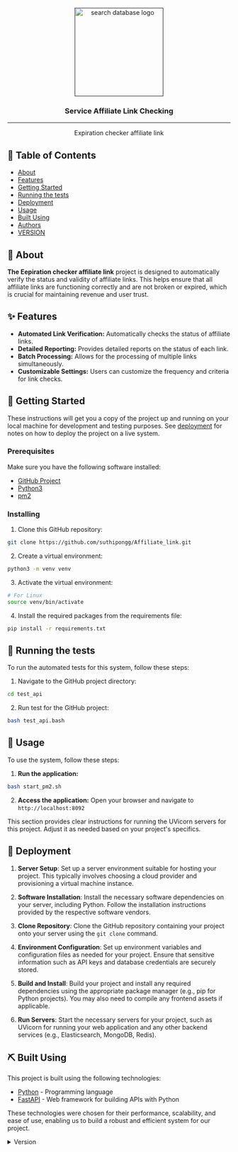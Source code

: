 <p align="center">
  <a href="" rel="noopener">
 <img width=200px height=200px src="https://www.airasia.com/aa/affiliate-partners/images/deep-links.png" alt="search database logo"></a>
</p>

<h3 align="center">Service Affiliate Link Checking</h3>

---

<p align="center">Expiration checker affiliate link
    <br> 
</p>

## 📝 Table of Contents

- [About](#about)
- [Features](#features)
- [Getting Started](#getting_started)
- [Running the tests](#tests)
- [Deployment](#deployment)
- [Usage](#usage)
- [Built Using](#built_using)
- [Authors](#authors)
- [VERSION](#version)

## 🧐 About <a name = "about"></a>

**The Eepiration checker affiliate link** project is designed to automatically verify the status and validity of affiliate links. This helps ensure that all affiliate links are functioning correctly and are not broken or expired, which is crucial for maintaining revenue and user trust.

## ✨ Features <a name = "features"></a>
- **Automated Link Verification:** Automatically checks the status of affiliate links.
- **Detailed Reporting:** Provides detailed reports on the status of each link.
- **Batch Processing:** Allows for the processing of multiple links simultaneously.
- **Customizable Settings:** Users can customize the frequency and criteria for link checks.

## 🏁 Getting Started <a name = "getting_started"></a>

These instructions will get you a copy of the project up and running on your local machine for development and testing purposes. See [deployment](#deployment) for notes on how to deploy the project on a live system.

### Prerequisites

Make sure you have the following software installed:

- [GitHub Project](https://github.com/suthipongg/Affiliate_link.git)
- [Python3](https://www.python.org/)
- [pm2](https://pm2.keymetrics.io/docs/usage/quick-start/)

### Installing

1. Clone this GitHub repository:
  ```bash
  git clone https://github.com/suthipongg/Affiliate_link.git
  ```

2. Create a virtual environment:
  ```bash
  python3 -m venv venv
  ```

3. Activate the virtual environment:
  ```bash
  # For Linux
  source venv/bin/activate
  ```

4. Install the required packages from the requirements file:
  ```bash
  pip install -r requirements.txt
  ```

## 🔧 Running the tests <a name = "tests"></a>

To run the automated tests for this system, follow these steps:

1. Navigate to the GitHub project directory:
  ```bash
  cd test_api
  ```

2. Run test for the GitHub project:
  ```bash
  bash test_api.bash 
  ```

## 🎈 Usage <a name="usage"></a>

To use the system, follow these steps:

1. **Run the application:**
  ```bash
  bash start_pm2.sh
  ```

2. **Access the application:**
    Open your browser and navigate to `http://localhost:8092`

This section provides clear instructions for running the UVicorn servers for this project. Adjust it as needed based on your project's specifics.

## 🚀 Deployment <a name = "deployment"></a>

1. **Server Setup**: Set up a server environment suitable for hosting your project. This typically involves choosing a cloud provider and provisioning a virtual machine instance.

2. **Software Installation**: Install the necessary software dependencies on your server, including Python. Follow the installation instructions provided by the respective software vendors.

3. **Clone Repository**: Clone the GitHub repository containing your project onto your server using the `git clone` command.

4. **Environment Configuration**: Set up environment variables and configuration files as needed for your project. Ensure that sensitive information such as API keys and database credentials are securely stored.

5. **Build and Install**: Build your project and install any required dependencies using the appropriate package manager (e.g., pip for Python projects). You may also need to compile any frontend assets if applicable.

6. **Run Servers**: Start the necessary servers for your project, such as UVicorn for running your web application and any other backend services (e.g., Elasticsearch, MongoDB, Redis).

## ⛏️ Built Using <a name = "built_using"></a>

This project is built using the following technologies:

- [Python](https://www.python.org/) - Programming language
- [FastAPI](https://fastapi.tiangolo.com/) - Web framework for building APIs with Python

These technologies were chosen for their performance, scalability, and ease of use, enabling us to build a robust and efficient system for our project.

<details>
<summary>Version</summary>

# Version History

## [0.0.2] (2024-07-23)
### Fixed
- Pydantic model type issue: now uses `datetime`.

## [0.0.1] (2024-07-02)
### Added
- Progress bar when re-check all affiliate link.

## [0.0.0] (2024-07-01)
### Added
- Initial release of the project.

</details>